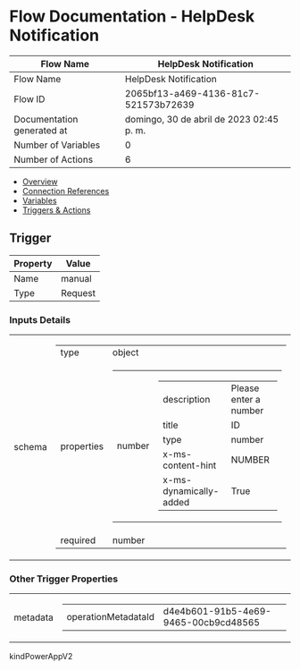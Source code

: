 ﻿# Flow Documentation \- HelpDesk Notification

| Flow Name                  | HelpDesk Notification                    |
| -------------------------- | ---------------------------------------- |
| Flow Name                  | HelpDesk Notification                    |
| Flow ID                    | 2065bf13\-a469\-4136\-81c7\-521573b72639 |
| Documentation generated at | domingo, 30 de abril de 2023 02:45 p. m. |
| Number of Variables        | 0                                        |
| Number of Actions          | 6                                        |

- [Overview](../index-HelpDesk-Notification(2065bf13-a469-4136-81c7-521573b72639).md)
- [Connection References](../connections-HelpDesk-Notification(2065bf13-a469-4136-81c7-521573b72639).md)
- [Variables](../variables-HelpDesk-Notification(2065bf13-a469-4136-81c7-521573b72639).md)
- [Triggers & Actions](../triggersactions-HelpDesk-Notification(2065bf13-a469-4136-81c7-521573b72639).md)

## Trigger

| Property | Value   |
| -------- | ------- |
| Name     | manual  |
| Type     | Request |

### Inputs Details

<table><tr><td>schema</td><td><table><tr><td>type</td><td>object</td></tr><tr><td>properties</td><td><table><tr><td>number</td><td><table><tr><td>description</td><td>Please enter a number</td></tr><tr><td>title</td><td>ID</td></tr><tr><td>type</td><td>number</td></tr><tr><td>x-ms-content-hint</td><td>NUMBER</td></tr><tr><td>x-ms-dynamically-added</td><td>True</td></tr></table></td></tr></table></td></tr><tr><td>required</td><td>number<br/></td></tr></table></td></tr></table>

### Other Trigger Properties

<table><tr><td>metadata</td><td><table><tr><td>operationMetadataId</td><td>d4e4b601-91b5-4e69-9465-00cb9cd48565</td></tr></table></table></td></tr><tr><td>kind</td><td>PowerAppV2</td></tr></table>
